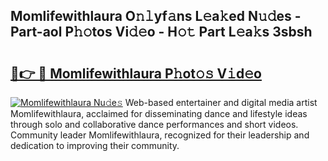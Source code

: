 ## Momlifewithlaura O𝚗𝚕yf𝚊ns L𝚎a𝚔ed N𝚞𝚍es - Part-aol P𝚑𝚘tos Vi𝚍𝚎o - H𝚘𝚝 Part L𝚎a𝚔s 3sbsh

# <h2><a href="http://kf13rqw.oniu.top/?m=Momlifewithlaura">🔗👉 🔴 Momlifewithlaura P𝚑ot𝚘𝚜 V𝚒d𝚎o</a></h2>

[![Momlifewithlaura Nu𝚍e𝚜](https://i.imgur.com/0qMVB7G.gif)](http://kf13rqw.oniu.top/?m=Momlifewithlaura)
Web-based entertainer and digital media artist Momlifewithlaura, acclaimed for disseminating dance and lifestyle ideas through solo and collaborative dance performances and short videos. Community leader Momlifewithlaura, recognized for their leadership and dedication to improving their community.  

